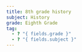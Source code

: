 ```yaml
---
title: 8th grade history
subject: History
grade: Eighth Grade
tag:
  - ? "{ fields.grade }"
  - ? "{ fields.subject }"
---
```

